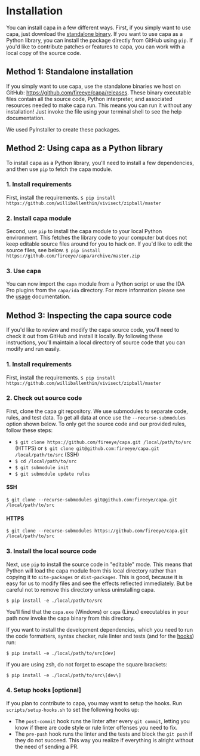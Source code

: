 # Installation
You can install capa in a few different ways. First, if you simply want to use capa, just download the [standalone binary](https://github.com/fireeye/capa/releases). If you want to use capa as a Python library, you can install the package directly from GitHub using `pip`. If you'd like to contribute patches or features to capa, you can work with a local copy of the source code.

## Method 1: Standalone installation
If you simply want to use capa, use the standalone binaries we host on GitHub: https://github.com/fireeye/capa/releases. These binary executable files contain all the source code, Python interpreter, and associated resources needed to make capa run. This means you can run it without any installation! Just invoke the file using your terminal shell to see the help documentation.

We used PyInstaller to create these packages.

## Method 2: Using capa as a Python library
To install capa as a Python library, you'll need to install a few dependencies, and then use `pip` to fetch the capa module.

### 1. Install requirements
First, install the requirements.
`$ pip install https://github.com/williballenthin/vivisect/zipball/master`

### 2. Install capa module
Second, use `pip` to install the capa module to your local Python environment. This fetches the library code to your computer but does not keep editable source files around for you to hack on. If you'd like to edit the source files, see below.
`$ pip install https://github.com/fireeye/capa/archive/master.zip`

### 3. Use capa
You can now import the `capa` module from a Python script or use the IDA Pro plugins from the `capa/ida` directory. For more information please see the [usage](usage.md) documentation.

## Method 3: Inspecting the capa source code
If you'd like to review and modify the capa source code, you'll need to check it out from GitHub and install it locally. By following these instructions, you'll maintain a local directory of source code that you can modify and run easily. 

### 1. Install requirements
First, install the requirements.
`$ pip install https://github.com/williballenthin/vivisect/zipball/master`

### 2. Check out source code
First, clone the capa git repository. We use submodules to separate code, rules, and test data. To get all data at once use the `--recurse-submodules` option shown below. To only get the source code and our provided rules, follow these steps:
- `$ git clone https://github.com/fireeye/capa.git /local/path/to/src` (HTTPS) or `$ git clone git@github.com:fireeye/capa.git /local/path/to/src` (SSH)
- `$ cd /local/path/to/src`
- `$ git submodule init`
- `$ git submodule update rules`

#### SSH
`$ git clone --recurse-submodules git@github.com:fireeye/capa.git /local/path/to/src`

#### HTTPS
`$ git clone --recurse-submodules https://github.com/fireeye/capa.git /local/path/to/src`

### 3. Install the local source code
Next, use `pip` to install the source code in "editable" mode. This means that Python will load the capa module from this local directory rather than copying it to `site-packages` or `dist-packages`. This is good, because it is easy for us to modify files and see the effects reflected immediately. But be careful not to remove this directory unless uninstalling capa.

`$ pip install -e ./local/path/to/src`

You'll find that the `capa.exe` (Windows) or `capa` (Linux) executables in your path now invoke the capa binary from this directory.

If you want to install the development dependencies, which you need to run the code formatters, syntax checker, rule linter and tests (and for the [hooks](#4-setup-hooks-optional)) run:

`$ pip install -e ./local/path/to/src[dev]`

If you are using zsh, do not forget to escape the square brackets:

`$ pip install -e ./local/path/to/src\[dev\]`

### 4. Setup hooks [optional]

If you plan to contribute to capa, you may want to setup the hooks.
Run `scripts/setup-hooks.sh` to set the following hooks up:
- The `post-commit` hook runs the linter after every `git commit`, letting you know if there are code style or rule linter offenses you need to fix.
- The `pre-push` hook runs the linter and the tests and block the `git push` if they do not succeed.
  This way you realize if everything is alright without the need of sending a PR.
